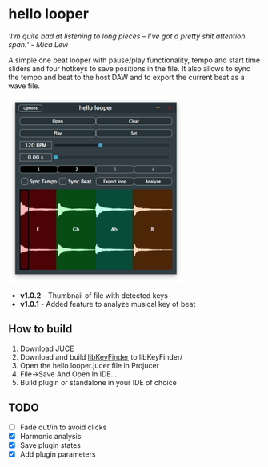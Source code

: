 # hello looper

*‘I’m quite bad at listening to long pieces – I’ve got a pretty shit attention span.‘ - Mica Levi*

A simple one beat looper with pause/play functionality, tempo and start time sliders and four hotkeys to save positions in the file. It also allows to sync the tempo and beat to the host DAW and to export the current beat as a wave file.

<img src="Img/hello_looper_1.0.2.png?raw=true" alt="hello looper v1.0.2" width="350"/>

* __v1.0.2__ - Thumbnail of file with detected keys
* __v1.0.1__ - Added feature to analyze musical key of beat

## How to build

1. Download [JUCE](https://juce.com/get-juce)
1. Download and build [libKeyFinder](https://github.com/ibsh/libKeyFinder) to libKeyFinder/
2. Open the hello looper.jucer file in Projucer
3. File->Save And Open In IDE...
4. Build plugin or standalone in your IDE of choice

## TODO
- [ ] Fade out/in to avoid clicks
- [x] Harmonic analysis
- [x] Save plugin states
- [x] Add plugin parameters
